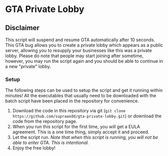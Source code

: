 # GTA Private Lobby

## Disclaimer
This script will suspend and resume GTA automatically after 10 seconds. This GTA bug allows you to create a private lobby which appears as a public server, allowing you to resupply your businesses like this was a private lobby. Please do note that people may start joining after sometime, however, you may run the script again and you should be able to continue in a new "private" lobby.

### Setup
The following steps can be used to setup the script and get it running within minutes!
All the executables that usually need to be downloaded with the batch script have been placed in the repository for convenience.

1) Download the code in this repository via git (`git clone https://github.com/supraaxdd/gta-private-lobby.git`) or download the code from the repository page.
2) When you run this script for the first time, you will get a EULA agreement. This is a one time thing, simply accept it and proceed.
3) Let the script run. *Note that when this script is running, you will not be able to enter GTA. This is intentional.*
4) Enjoy the free lobby!
